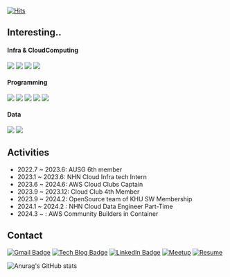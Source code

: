 <div>
  
  [![Hits](https://hits.seeyoufarm.com/api/count/incr/badge.svg?url=https%3A%2F%2Fgithub.com%2FEeap%2F&count_bg=%2355555555&title_bg=%23555555&icon=&icon_color=%23E7E7E7&title=hits&edge_flat=false)](https://hits.seeyoufarm.com)

  ## Interesting..
  
  #### Infra & CloudComputing
  <img src="https://img.shields.io/badge/Amazon AWS-232F3E?style=flat&logo=Amazon AWS&logoColor=white"/>
  <img src="https://img.shields.io/badge/Docker-2496ED?style=flat&logo=Docker&logoColor=white"/>
  <img src="https://img.shields.io/badge/Kubernetes-326CE5?style=flat&logo=Kubernetes&logoColor=white"/>
  <img src="https://img.shields.io/badge/Terraform-430098?style=flat&logo=Terraform&logoColor=white"/>
  
  #### Programming
  <img src="https://img.shields.io/badge/Spring-6DB33F?style=flat&logo=Spring&logoColor=white"/>
  <img src="https://img.shields.io/badge/Go-00ADD8?style=flat&logo=Go&logoColor=white"/>
  <img src="https://img.shields.io/badge/Vue-4FC08D?style=flat&logo=Vue.js&logoColor=white"/>
  <img src="https://img.shields.io/badge/Python-3776AB?style=flat&logo=python&logoColor=white"/>
  <img src="https://img.shields.io/badge/Flutter-02569B?style=flat&logo=Flutter&logoColor=white"/>

  #### Data
  <img src="https://img.shields.io/badge/Apache%20Flink-E6526F?style=flat&logo=Apache%20Flink&logoColor=white"/>
  <img src="https://img.shields.io/badge/Apache%20Kafka-000?style=flat&logo=Apache%20Kafka&logoColor=white"/>
  
  ## Activities
  * 2022.7 ~ 2023.6: AUSG 6th member
  * 2023.1 ~ 2023.6: NHN Cloud Infra tech Intern
  * 2023.6 ~ 2024.6: AWS Cloud Clubs Captain
  * 2023.9 ~ 2023.12: Cloud Club 4th Member
  * 2023.9 ~ 2024.2: OpenSource team of KHU SW Membership
  * 2024.1 ~ 2024.2 : NHN Cloud Data Engineer Part-Time
  * 2024.3 ~ : AWS Community Builders in Container
  ## Contact
  [![Gmail Badge](https://img.shields.io/badge/Gmail-d14836?style=flat-&logo=Gmail&logoColor=white&link=mailto:sumink0903@gmail.com)](mailto:sumink0903@gmail.com)
   [![Tech Blog Badge](http://img.shields.io/badge/Blog-white?style=flat&logo=Tistory&logoColor=black&link=https://suminn0.tistory.com/)](https://suminn0.tistory.com/)
    [![LinkedIn Badge](http://img.shields.io/badge/LinkedIn-0A66C2?style=flat&logo=LinkedIn&logoColor=white&link=https://www.linkedin.com/in/Eeap/)](https://www.linkedin.com/in/Eeap/)
    [![Meetup](https://img.shields.io/badge/Meetup-f64363?style=flat&logo=meetup&logoColor=white&link=https://www.meetup.com/aws-cloud-club-in-south-korea/)](https://www.meetup.com/aws-cloud-club-in-south-korea/)
    [![Resume](https://img.shields.io/badge/Resume-%23000000?style=flat&logo=notion&logoColor=white&link=https://decorous-canary-051.notion.site/Kim-Sumin-da91d44e69554b52a710ffb370d0949a?pvs=4)](https://decorous-canary-051.notion.site/Kim-Sumin-da91d44e69554b52a710ffb370d0949a?pvs=4)

  <div>
    
![Anurag's GitHub stats](https://github-readme-stats.vercel.app/api?username=Eeap&&show_icons=true&theme=flag-india)
    
  </div>
</div>
<!---
Eeap/Eeap is a ✨ special ✨ repository because its `README.md` (this file) appears on your GitHub profile.
You can click the Preview link to take a look at your changes.
--->
